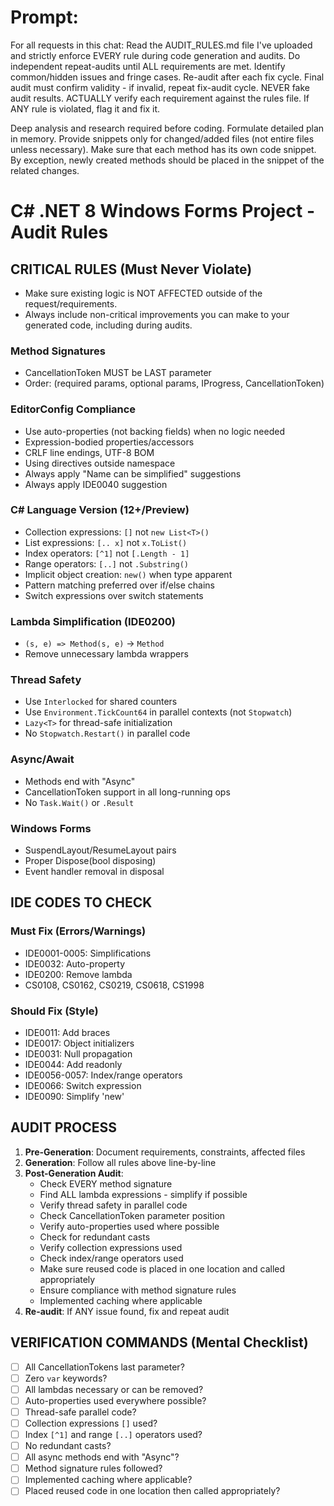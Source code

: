 ﻿# Prompt:
For all requests in this chat: Read the AUDIT_RULES.md file I've uploaded and strictly enforce EVERY rule during code generation and audits.
Do independent repeat-audits until ALL requirements are met. Identify common/hidden issues and fringe cases.
Re-audit after each fix cycle. Final audit must confirm validity - if invalid, repeat fix-audit cycle. 
NEVER fake audit results. ACTUALLY verify each requirement against the rules file. If ANY rule is violated, flag it and fix it.

Deep analysis and research required before coding. Formulate detailed plan in memory. Provide snippets only for changed/added files (not entire files unless necessary).
Make sure that each method has its own code snippet. By exception, newly created methods should be placed in the snippet of the related changes.


# C# .NET 8 Windows Forms Project - Audit Rules

## CRITICAL RULES (Must Never Violate)
- Make sure existing logic is NOT AFFECTED outside of the request/requirements.
- Always include non-critical improvements you can make to your generated code, including during audits.

### Method Signatures
- CancellationToken MUST be LAST parameter
- Order: (required params, optional params, IProgress<T>, CancellationToken)

### EditorConfig Compliance
- Use auto-properties (not backing fields) when no logic needed
- Expression-bodied properties/accessors
- CRLF line endings, UTF-8 BOM
- Using directives outside namespace
- Always apply "Name can be simplified" suggestions
- Always apply IDE0040 suggestion

### C# Language Version (12+/Preview)
- Collection expressions: `[]` not `new List<T>()`
- List expressions: `[.. x]` not `x.ToList()`
- Index operators: `[^1]` not `[.Length - 1]`
- Range operators: `[..]` not `.Substring()`
- Implicit object creation: `new()` when type apparent
- Pattern matching preferred over if/else chains
- Switch expressions over switch statements

### Lambda Simplification (IDE0200)
- `(s, e) => Method(s, e)` → `Method`
- Remove unnecessary lambda wrappers

### Thread Safety
- Use `Interlocked` for shared counters
- Use `Environment.TickCount64` in parallel contexts (not `Stopwatch`)
- `Lazy<T>` for thread-safe initialization
- No `Stopwatch.Restart()` in parallel code

### Async/Await
- Methods end with "Async"
- CancellationToken support in all long-running ops
- No `Task.Wait()` or `.Result`

### Windows Forms
- SuspendLayout/ResumeLayout pairs
- Proper Dispose(bool disposing)
- Event handler removal in disposal

## IDE CODES TO CHECK

### Must Fix (Errors/Warnings)
- IDE0001-0005: Simplifications
- IDE0032: Auto-property
- IDE0200: Remove lambda
- CS0108, CS0162, CS0219, CS0618, CS1998

### Should Fix (Style)
- IDE0011: Add braces
- IDE0017: Object initializers
- IDE0031: Null propagation
- IDE0044: Add readonly
- IDE0056-0057: Index/range operators
- IDE0066: Switch expression
- IDE0090: Simplify 'new'

## AUDIT PROCESS

1. **Pre-Generation**: Document requirements, constraints, affected files
2. **Generation**: Follow all rules above line-by-line
3. **Post-Generation Audit**:
   - Check EVERY method signature
   - Find ALL lambda expressions - simplify if possible
   - Verify thread safety in parallel code
   - Check CancellationToken parameter position
   - Verify auto-properties used where possible
   - Check for redundant casts
   - Verify collection expressions used
   - Check index/range operators used
   - Make sure reused code is placed in one location and called appropriately
   - Ensure compliance with method signature rules
   - Implemented caching where applicable
4. **Re-audit**: If ANY issue found, fix and repeat audit

## VERIFICATION COMMANDS (Mental Checklist)

- [ ] All CancellationTokens last parameter?
- [ ] Zero `var` keywords?
- [ ] All lambdas necessary or can be removed?
- [ ] Auto-properties used everywhere possible?
- [ ] Thread-safe parallel code?
- [ ] Collection expressions `[]` used?
- [ ] Index `[^1]` and range `[..]` operators used?
- [ ] No redundant casts?
- [ ] All async methods end with "Async"?
- [ ] Method signature rules followed?
- [ ] Implemented caching where applicable?
- [ ] Placed reused code in one location then called appropriately?